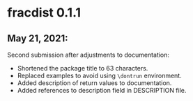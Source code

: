 # fracdist 0.1.1

## May 21, 2021: 
Second submission after adjustments to documentation:
* Shortened the package title to 63 characters.
* Replaced examples to avoid using ```\dontrun``` environment. 
* Added description of return values to documentation. 
* Added references to description field in DESCRIPTION file. 
